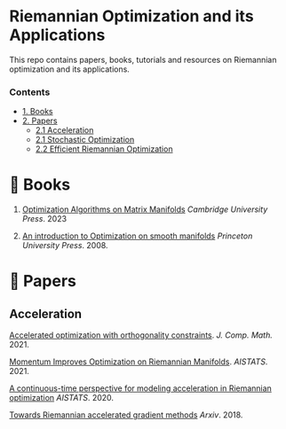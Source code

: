 # Riemannian Optimization and its Applications
This repo contains papers, books, tutorials and resources on Riemannian optimization and its applications.


### Contents

* [1. Books](#Books)
* [2. Papers](#Papers)
  * [2.1 Acceleration](#Acceleration)
  * [2.1 Stochastic Optimization](#Stochastic-Optimization)
  * [2.2 Efficient Riemannian Optimization](#Efficient-Riemannian-Optimization)

# 📘 Books

1. [Optimization Algorithms on Matrix Manifolds](https://press.princeton.edu/absil?srsltid=AfmBOorlfmgaTCzFeGcEDw9mxNrVvWMaKhY578kDlMOKlYY9D-G9ar3n) *Cambridge University Press*. 2023

2. [An introduction to Optimization on smooth manifolds](https://www.nicolasboumal.net/book/) *Princeton University Press*. 2008.

# 📜 Papers

## Acceleration

[Accelerated optimization with orthogonality constraints](https://www.global-sci.org/intro/article_detail.html?journal=undefined&article_id=18372). *J. Comp. Math.* 2021.

[Momentum Improves Optimization on Riemannian Manifolds](https://proceedings.mlr.press/v130/alimisis21a/alimisis21a.pdf). *AISTATS*. 2021.

[A continuous-time perspective for modeling acceleration in Riemannian optimization](https://proceedings.mlr.press/v108/alimisis20a/alimisis20a.pdf) *AISTATS*. 2020.

[Towards Riemannian accelerated gradient methods](https://arxiv.org/pdf/1806.02812) *Arxiv*. 2018. 





